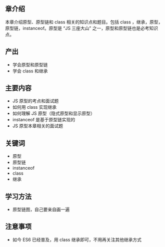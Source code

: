 ## 章介绍

本章介绍原型、原型链和 class 相关的知识点和题目。包括 class ，继承，原型，原型链，instanceof。原型是 “JS 三座大山” 之一，原型和原型链也是必考知识点。

## 产出

* 学会原型和原型链
* 学会 class 和继承

## 主要内容

* JS 原型的考点和面试题
* 如何用 class 实现继承
* 如何理解 JS 原型（隐式原型和显示原型）
* instanceof 是基于原型链实现的
* JS 原型本章相关的面试题

## 关键词

* 原型
* 原型链
* instanceof
* class
* 继承

## 学习方法

* 原型链图，自己要亲自画一遍

## 注意事项

* 如今 ES6 已经普及，用 class 继承即可，不用再关注其他继承方式
